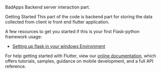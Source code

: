 BadApps
Backend server interaction part.

Getting Started
This part of the code is backend part for storing the data collected from client ie front end flutter application.

A few resources to get you started if this is your first Flask-python framework usage:

- [Setting up flask in your windows Environment](https://timmyreilly.azurewebsites.net/python-flask-windows-development-environment-setup/)

For help getting started with Flutter, view our 
[online documentation](https://flutter.dev/docs), which offers tutorials, samples, guidance on mobile development, and a full API reference.